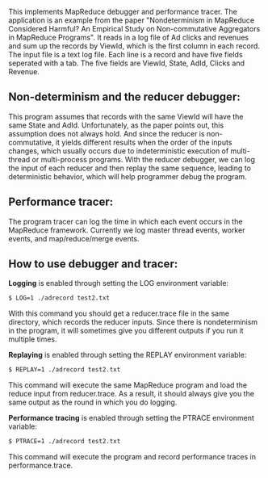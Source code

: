 This implements MapReduce debugger and performance tracer.
The application is an example from the paper "Nondeterminism in MapReduce Considered Harmful? An Empirical Study on Non-commutative Aggregators in MapReduce Programs". It reads in a log file of Ad clicks and revenues and sum up the records by ViewId, which is the first column in each record. The input file is a text log file. Each line is a record and have five fields seperated with a tab. The five fields are ViewId, State, AdId, Clicks and Revenue. 

## Non-determinism and the reducer debugger: 
This program assumes that records with the same ViewId will have the same State and AdId. Unfortunately, as the paper points out, this assumption does not always hold. And since the reducer is non-commutative, it yields different results when the order of the inputs changes, which usually occurs due to indeterministic execution of multi-thread or multi-process programs. With the reducer debugger, we can log the input of each reducer and then replay the same sequence, leading to deterministic behavior, which will help programmer debug the program.

## Performance tracer:
The program tracer can log the time in which each event occurs in the MapReduce framework. Currently we log master thread events, worker events, and map/reduce/merge events.

## How to use debugger and tracer:
**Logging** is enabled through setting the LOG environment variable:
```bash
$ LOG=1 ./adrecord test2.txt
```
With this command you should get a reducer.trace file in the same directory, which records the reducer inputs. Since there is nondeterminism in the program, it will sometimes give you different outputs if you run it multiple times.

**Replaying** is enabled through setting the REPLAY environment variable:
```bash
$ REPLAY=1 ./adrecord test2.txt
```
This command will execute the same MapReduce program and load the reduce input from reducer.trace. As a result, it should always give you the same output as the round in which you do logging.

**Performance tracing** is enabled through setting the PTRACE environment variable:
```bash
$ PTRACE=1 ./adrecord test2.txt
```
This command will execute the program and record performance traces in performance.trace.
